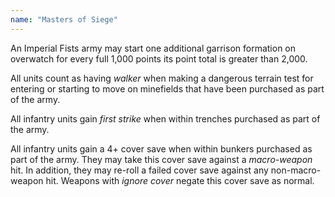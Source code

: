 ```yaml
---
name: "Masters of Siege"
---
```

An Imperial Fists army may start one additional garrison formation on overwatch for every full 1,000 points its point total is greater than 2,000.

All units count as having _walker_ when making a dangerous terrain test for entering or starting to move on minefields that have been purchased as part of the army.

All infantry units gain _first strike_ when within trenches purchased as part of the army.

All infantry units gain a 4+ cover save when within bunkers purchased as part of the army. They may take this cover save against a _macro-weapon_ hit. In addition, they may re-roll a failed cover save against any non-macro-weapon hit. Weapons with _ignore cover_ negate this cover save as normal.